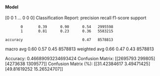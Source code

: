 #### Model
[0 0 1 ... 0 0 0]
Classification Report:
              precision    recall  f1-score   support

           0       0.39      0.90      0.54   2995598
           1       0.81      0.23      0.36   5583215

    accuracy                           0.47   8578813
   macro avg       0.60      0.57      0.45   8578813
weighted avg       0.66      0.47      0.43   8578813

Accuracy: 0.46689093234693424
Confusion Matrix:
[[2695793  299805]
 [4273638 1309577]]
Confusion Matrix (%):
[[31.42384617  3.49471425]
 [49.81619252 15.26524707]]
